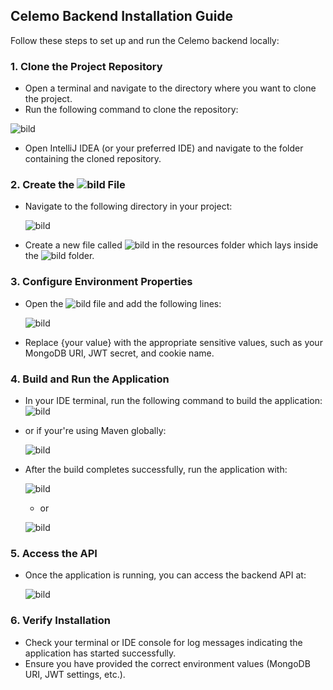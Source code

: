 ## Celemo Backend Installation Guide

Follow these steps to set up and run the Celemo backend locally:

### 1. Clone the Project Repository

- Open a terminal and navigate to the directory where you want to clone the project.
- Run the following command to clone the repository:

![bild](https://github.com/user-attachments/assets/3db769bb-0fe7-4cdf-9e27-fedeaf6310e8)
- Open IntelliJ IDEA (or your preferred IDE) and navigate to the folder containing the cloned repository.

### 2. Create the ![bild](https://github.com/user-attachments/assets/c48b0216-8ead-4996-80e0-307789de3450) File

- Navigate to the following directory in your project:

  ![bild](https://github.com/user-attachments/assets/eae7ed04-f50c-43f8-9921-9e5fb6b72ccd)

- Create a new file called ![bild](https://github.com/user-attachments/assets/010c77cf-8a0e-4ac6-9fc8-5c0a071075ee)
 in the resources folder which lays inside the ![bild](https://github.com/user-attachments/assets/c52aef1e-7db9-4890-bbc2-0fb1d8f481f8)
folder.

### 3. Configure Environment Properties

- Open the ![bild](https://github.com/user-attachments/assets/010c77cf-8a0e-4ac6-9fc8-5c0a071075ee) file and add the following lines:

  ![bild](https://github.com/user-attachments/assets/89b30501-b728-4345-b477-e1b3d64fc308)
  
- Replace {your value} with the appropriate sensitive values, such as your MongoDB URI, JWT secret, and cookie name.

### 4. Build and Run the Application

- In your IDE terminal, run the following command to build the application:
![bild](https://github.com/user-attachments/assets/3b9c39db-abe6-4e51-8900-5222c22d72b1)

- or if your're using Maven globally:

  ![bild](https://github.com/user-attachments/assets/03780ab7-e81b-4c3a-968b-04bf03dacd2c)

- After the build completes successfully, run the application with:

  ![bild](https://github.com/user-attachments/assets/780def09-8e4c-451c-9764-0b72a29d352c)

  - or
 
  ![bild](https://github.com/user-attachments/assets/888944ae-fbe1-403f-857d-19a916c2ae34)


### 5. Access the API

- Once the application is running, you can access the backend API at:

  ![bild](https://github.com/user-attachments/assets/4ee83d59-1f2a-4d5d-a697-f7689f40e8d0)

### 6. Verify Installation

- Check your terminal or IDE console for log messages indicating the application has started successfully.
- Ensure you have provided the correct environment values (MongoDB URI, JWT settings, etc.).
